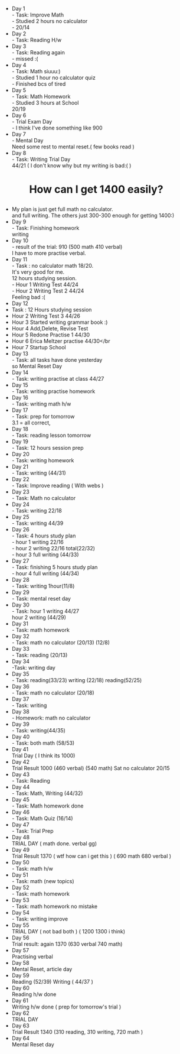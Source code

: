 - Day 1 </br> - Task: Improve Math </br> - Studied 2 hours no calculator </br> - 20/14
- Day 2 </br> - Task: Reading H/w </br>
- Day 3 </br> - Task: Reading again</br> - missed :(
- Day 4 </br> - Task: Math siuuu:)</br> - Studied 1 hour no calculator quiz</br>- Finished bcs of tired
- Day 5 </br> - Task: Math Homework</br> - Studied 3 hours at School </br> 20/19
- Day 6 </br> - Trial Exam Day </br> - I think I've done something like 900
- Day 7 </br> - Mental Day </br> Need some rest to mental reset.( few books read )
- Day 8 </br> - Task: Writing Trial Day</br> 44/21 ( I don't know why but my writing is bad:( )
# <p align="center">How can I get 1400 easily?</p>
- My plan is just get full math no calculator.</br>
and full writing. The others just 300-300 enough for getting 1400:)
- Day 9 </br> - Task: Finishing homework </br> writing 
- Day 10 </br> - result of the trial: 910 (500 math 410 verbal)</br> I have to more practise verbal.
- Day 11 </br> - Task : no calculator math 18/20. </br> It's very good for me.</br> 12 hours studying session.</br> - Hour 1 Writing Test 44/24 </br> - Hour 2 Writing Test 2 44/24</br> Feeling bad :(
- Day 12 </br>
- Task : 12 Hours studying session</br>
- Hour 2 Writing Test 3 44/26</br>
- Hour 3 Started writing grammar book :)</br>
- Hour 4 Add,Delete, Revise Test</br>
- Hour 5 Redone Practise 1 44/30</br>
- Hour 6 Erica Meltzer practise 44/30</br
- Hour 7 Startup School</br>
- Day 13 </br> - Task: all tasks have done yesterday</br> so Mental Reset Day
- Day 14 </br> - Task: writing practise at class 44/27</br>
- Day 15 </br> - Task: writing practise homework
- Day 16 </br> - Task: writing math h/w</br>
- Day 17 </br> - Task: prep for tomorrow </br> 3.1 = all correct, 
- Day 18 </br> - Task: reading lesson tomorrow
- Day 19 </br> - Task: 12 hours session prep
- Day 20 </br> - Task: writing homework
- Day 21 </br> - Task: writing (44/31)
- Day 22 </br> - Task: Improve reading ( With webs )
- Day 23 </br> - Task: Math no calculator 
- Day 24 </br> - Task: writing 22/18
- Day 25 </br> - Task: writing 44/39
- Day 26 </br> - Task: 4 hours study plan
</br>- hour 1 writing 22/16
</br>- hour 2 writing 22/16 total(22/32)
</br>- hour 3 full writing (44/33)
- Day 27 </br> - Task: finishing 5 hours study plan 
</br>- hour 4 full writing (44/34)
- Day 28 </br> - Task: writing 1hour(11/8)
- Day 29 </br> - Task: mental reset day
- Day 30 </br> - Task: hour 1 writing 44/27 </br> hour 2 writing (44/29)
- Day 31 </br> - Task: math homework
- Day 32 </br> - Task: math no calculator (20/13) (12/8)
- Day 33 </br> - Task: reading (20/13)
- Day 34</br> -Task: writing day
- Day 35 </br> - Task: reading(33/23) writing (22/18) reading(52/25)
- Day 36 </br> - Task: math no calculator (20/18)
- Day 37 </br> - Task: writing
- Day 38 </br> - Homework: math no calculator
- Day 39 </br> - Task: writing(44/35)
- Day 40 </br> - Task: both math (58/53)
- Day 41 </br> Trial Day ( I think its 1000)
- Day 42 </br> Trial Result 1000 (460 verbal) (540 math) Sat no calculator 20/15
- Day 43 </br> - Task: Reading
- Day 44 </br> - Task: Math, Writing (44/32)
- Day 45 </br> - Task: Math homework done
- Day 46 </br> - Task: Math Quiz (16/14)
- Day 47 </br> - Task: Trial Prep
- Day 48 </br> TRIAL DAY ( math done. verbal gg)
- Day 49 </br> Trial Result 1370 ( wtf how can i get this ) ( 690 math 680 verbal )
- Day 50 </br> - Task: math h/w
- Day 51 </br> - Task: math (new topics)
- Day 52 </br> - Task: math homework
- Day 53 </br> - Task: math homework no mistake
- Day 54 </br> - Task: writing improve
- Day 55 </br> TRIAL DAY ( not bad both ) ( 1200 1300 i think)
- Day 56 </br> Trial result: again 1370 (630 verbal 740 math)
- Day 57 </br> Practising verbal
- Day 58 </br> Mental Reset, article day
- Day 59 </br> Reading (52/39) Writing ( 44/37 )
- Day 60 </br> Reading h/w done
- Day 61 </br> Writing h/w done ( prep for tomorrow's trial )
- Day 62 </br> TRIAL DAY
- Day 63 </br> Trial Result 1340 (310 reading, 310 writing, 720 math )
- Day 64 </br> Mental Reset day
